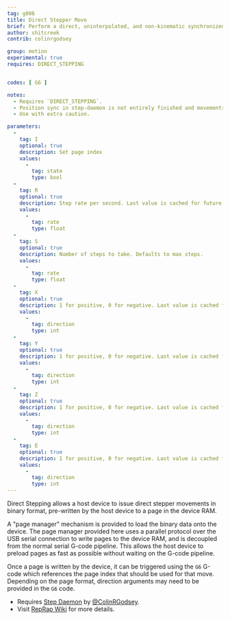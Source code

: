 ```yaml
---
tag: g006
title: Direct Stepper Move
brief: Perform a direct, uninterpolated, and non-kinematic synchronized move
author: shitcreek
contrib: colinrgodsey

group: motion
experimental: true
requires: DIRECT_STEPPING


codes: [ G6 ]

notes:
  - Requires `DIRECT_STEPPING`.
  - Position sync in step-daemon is not entirely finished and movements made with the control panel may be lost. At this moment, homing is required to sync step daemon and the device. Always home before issuing movement commands.
  - Use with extra caution.

parameters:
  -
    tag: I
    optional: true
    description: Set page index
    values:
      -
        tag: state
        type: bool
  -
    tag: R
    optional: true
    description: Step rate per second. Last value is cached for future invocations.
    values:
      -
        tag: rate
        type: float
  -
    tag: S
    optional: true
    description: Number of steps to take. Defaults to max steps.
    values:
      -
        tag: rate
        type: float
  -
    tag: X
    optional: true
    description: 1 for positive, 0 for negative. Last value is cached for future invocations. Not used for directional formats.
    values:
      -
        tag: direction
        type: int
  -
    tag: Y
    optional: true
    description: 1 for positive, 0 for negative. Last value is cached for future invocations. Not used for directional formats.
    values:
      -
        tag: direction
        type: int
  -
    tag: Z
    optional: true
    description: 1 for positive, 0 for negative. Last value is cached for future invocations. Not used for directional formats.
    values:
      -
        tag: direction
        type: int
  -
    tag: E
    optional: true
    description: 1 for positive, 0 for negative. Last value is cached for future invocations. Not used for directional formats.
    values:
      -
        tag: direction
        type: int
---
```

Direct Stepping allows a host device to issue direct stepper movements in binary format, pre-written by the host device to a page in the device RAM.

A "page manager" mechanism is provided to load the binary data onto the device. The page manager provided here uses a parallel protocol over the USB serial connection to write pages to the device RAM, and is decoupled from the normal serial G-code pipeline. This allows the host device to preload pages as fast as possible without waiting on the G-code pipeline.

Once a page is written by the device, it can be triggered using the `G6` G-code which references the page index that should be used for that move. Depending on the page format, direction arguments may need to be provided in the `G6` code.

- Requires [Step Daemon](https://github.com/colinrgodsey/step-daemon) by [@ColinRGodsey](https://github.com/colinrgodsey).
- Visit [RepRap Wiki](https://reprap.org/wiki/Direct_Stepping) for more details.
